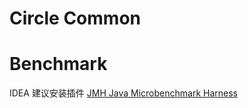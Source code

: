 # Circle Common

# Benchmark

IDEA 建议安装插件 [JMH Java Microbenchmark Harness](https://plugins.jetbrains.com/plugin/7529-jmh-java-microbenchmark-harness)
